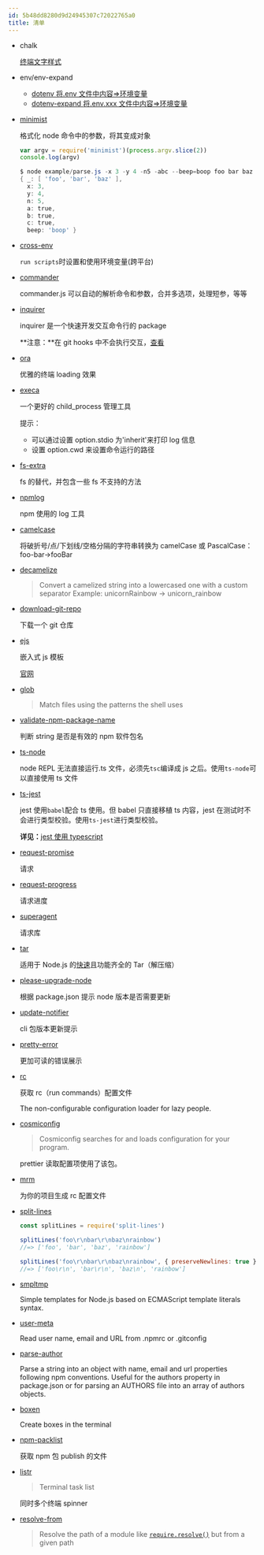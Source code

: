 ```yaml
---
id: 5b48dd8280d9d24945307c72022765a0
title: 清单
---
```


- chalk

  [终端文字样式](https://www.npmjs.com/package/chalk)

- env/env-expand

  - [dotenv 将.env 文件中内容=&gt;环境变量](https://www.npmjs.com/package/dotenv)
  - [dotenv-expand 将.env.xxx 文件中内容=&gt;环境变量](https://www.npmjs.com/package/dotenv-expand)

- [minimist](https://www.npmjs.com/package/minimist)

  格式化 node 命令中的参数，将其变成对象

  ```js
  var argv = require('minimist')(process.argv.slice(2))
  console.log(argv)
  ```

  ```powershell
  $ node example/parse.js -x 3 -y 4 -n5 -abc --beep=boop foo bar baz
  { _: [ 'foo', 'bar', 'baz' ],
    x: 3,
    y: 4,
    n: 5,
    a: true,
    b: true,
    c: true,
    beep: 'boop' }
  ```

- [cross-env](https://www.npmjs.com/package/cross-env)

  `run scripts`时设置和使用环境变量(跨平台)

- [commander](https://www.npmjs.com/package/commander)

  commander.js 可以自动的解析命令和参数，合并多选项，处理短参，等等

- [inquirer](https://www.npmjs.com/package/inquirer)

  inquirer 是一个快速开发交互命令行的 package

  **注意：**在 git hooks 中不会执行交互，[查看](https://github.com/SBoudrias/Inquirer.js/issues/518)

- [ora](https://www.npmjs.com/package/ora)

  优雅的终端 loading 效果

- [execa](https://www.npmjs.com/package/execa)

  一个更好的 child_process 管理工具

  提示：

  - 可以通过设置 option.stdio 为'inherit'来打印 log 信息
  - 设置 option.cwd 来设置命令运行的路径

- [fs-extra](https://www.npmjs.com/package/fs-extra)

  fs 的替代，并包含一些 fs 不支持的方法

- [npmlog](https://www.npmjs.com/package/npmlog)

  npm 使用的 log 工具

- [camelcase](https://www.npmjs.com/package/camelcase)

  将破折号/点/下划线/空格分隔的字符串转换为 camelCase 或 PascalCase：foo-bar→fooBar

- [decamelize](https://www.npmjs.com/package/decamelize)

  > Convert a camelized string into a lowercased one with a custom separator
  > Example: unicornRainbow → unicorn_rainbow

- [download-git-repo](https://www.npmjs.com/package/download-git-repo)

  下载一个 git 仓库

- [ejs](https://www.npmjs.com/package/ejs)

  嵌入式 js 模板

  [官网](https://ejs.co/)

- [glob](https://www.npmjs.com/package/glob)

  > Match files using the patterns the shell uses

- [validate-npm-package-name](https://www.npmjs.com/package/validate-npm-package-name)

  判断 string 是否是有效的 npm 软件包名

- [ts-node](https://www.npmjs.com/package/ts-node)

  node REPL 无法直接运行.ts 文件，必须先`tsc`编译成 js 之后。使用`ts-node`可以直接使用 ts 文件

- [ts-jest](https://www.npmjs.com/package/ts-jest)

  jest 使用`babel`配合 ts 使用。但 babel 只直接移植 ts 内容，jest 在测试时不会进行类型校验。使用`ts-jest`进行类型校验。

  **详见：**[jest 使用 typescript](https://jestjs.io/docs/en/getting-started#using-typescript)

- [request-promise](https://github.com/request/request-promise)

  请求

- [request-progress](https://www.npmjs.com/package/request-progress)

  请求进度

* [superagent](https://www.npmjs.com/package/superagent)

  请求库

* [tar](https://www.npmjs.com/package/tar)

  适用于 Node.js 的[快速](https://github.com/npm/node-tar/blob/HEAD/benchmarks)且功能齐全的 Tar（解压缩）

* [please-upgrade-node](https://www.npmjs.com/package/please-upgrade-node)

  根据 package.json 提示 node 版本是否需要更新

* [update-notifier](https://www.npmjs.com/package/update-notifier)

  cli 包版本更新提示

* [pretty-error](https://www.npmjs.com/package/pretty-error)

  更加可读的错误展示

* [rc](https://www.npmjs.com/package/rc)

  获取 rc（run commands）配置文件

  The non-configurable configuration loader for lazy people.

* [cosmiconfig](https://www.npmjs.com/package/cosmiconfig)

  > Cosmiconfig searches for and loads configuration for your program.

  prettier 读取配置项使用了该包。

* [mrm](https://mrm.js.org/)

  为你的项目生成 rc 配置文件

* [split-lines](https://www.npmjs.com/package/split-lines)

  ```js
  const splitLines = require('split-lines')

  splitLines('foo\r\nbar\r\nbaz\nrainbow')
  //=> ['foo', 'bar', 'baz', 'rainbow']

  splitLines('foo\r\nbar\r\nbaz\nrainbow', { preserveNewlines: true })
  //=> ['foo\r\n', 'bar\r\n', 'baz\n', 'rainbow']
  ```

* [smpltmp](https://www.npmjs.com/package/smpltmpl)

  Simple templates for Node.js based on ECMAScript template literals syntax.

* [user-meta](https://www.npmjs.com/package/user-meta)

  Read user name, email and URL from .npmrc or .gitconfig

* [parse-author](https://www.npmjs.com/package/parse-author)

  Parse a string into an object with name, email and url properties following npm conventions. Useful for the authors property in package.json or for parsing an AUTHORS file into an array of authors objects.

* [boxen](https://www.npmjs.com/package/boxen)

  Create boxes in the terminal

* [npm-packlist](https://www.npmjs.com/package/npm-packlist)

  获取 npm 包 publish 的文件

* [listr](https://www.npmjs.com/package/listr)

  > Terminal task list

  同时多个终端 spinner

* [resolve-from](https://www.npmjs.com/package/resolve-from)

  > Resolve the path of a module like [`require.resolve()`](https://nodejs.org/api/globals.html#globals_require_resolve) but from a given path
